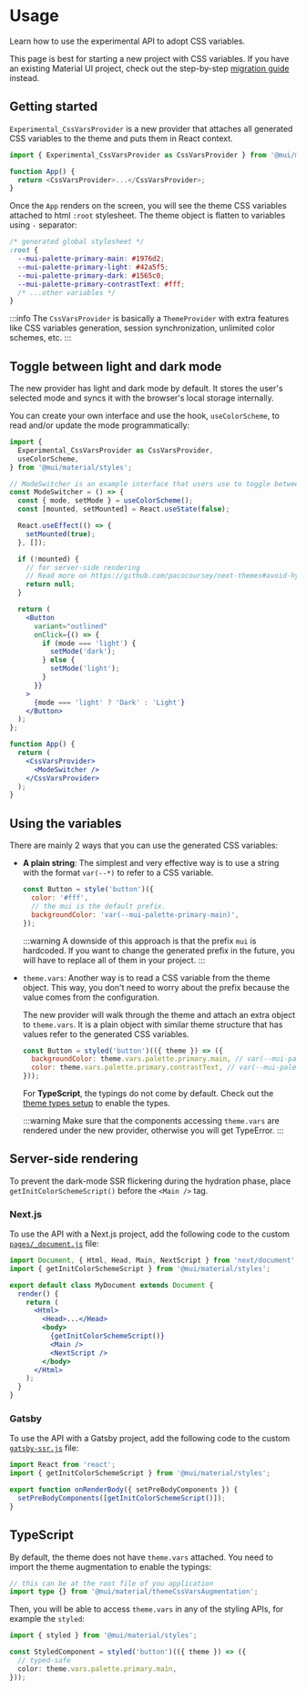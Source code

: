 # Usage

<p class="description">Learn how to use the experimental API to adopt CSS variables.</p>

<!-- TODO: add link to the migration page -->

This page is best for starting a new project with CSS variables. If you have an existing Material UI project, check out the step-by-step [migration guide](/material-ui/experimental-api/css-variables/migration/) instead.

## Getting started

`Experimental_CssVarsProvider` is a new provider that attaches all generated CSS variables to the theme and puts them in React context.

```js
import { Experimental_CssVarsProvider as CssVarsProvider } from '@mui/material/styles';

function App() {
  return <CssVarsProvider>...</CssVarsProvider>;
}
```

Once the `App` renders on the screen, you will see the theme CSS variables attached to html `:root` stylesheet. The theme object is flatten to variables using `-` separator:

```css
/* generated global stylesheet */
:root {
  --mui-palette-primary-main: #1976d2;
  --mui-palette-primary-light: #42a5f5;
  --mui-palette-primary-dark: #1565c0;
  --mui-palette-primary-contrastText: #fff;
  /* ...other variables */
}
```

:::info
The `CssVarsProvider` is basically a `ThemeProvider` with extra features like CSS variables generation, session synchronization, unlimited color schemes, etc.
:::

## Toggle between light and dark mode

The new provider has light and dark mode by default. It stores the user's selected mode and syncs it with the browser's local storage internally.

You can create your own interface and use the hook, `useColorScheme`, to read and/or update the mode programmatically:

```jsx
import {
  Experimental_CssVarsProvider as CssVarsProvider,
  useColorScheme,
} from '@mui/material/styles';

// ModeSwitcher is an example interface that users use to toggle between modes.
const ModeSwitcher = () => {
  const { mode, setMode } = useColorScheme();
  const [mounted, setMounted] = React.useState(false);

  React.useEffect(() => {
    setMounted(true);
  }, []);

  if (!mounted) {
    // for server-side rendering
    // Read more on https://github.com/pacocoursey/next-themes#avoid-hydration-mismatch
    return null;
  }

  return (
    <Button
      variant="outlined"
      onClick={() => {
        if (mode === 'light') {
          setMode('dark');
        } else {
          setMode('light');
        }
      }}
    >
      {mode === 'light' ? 'Dark' : 'Light'}
    </Button>
  );
};

function App() {
  return (
    <CssVarsProvider>
      <ModeSwitcher />
    </CssVarsProvider>
  );
}
```

<!-- If you want to customize `light` and `dark` palette, check out the [customization guide](/material-ui/experimental-api/css-variables/customization/#theming). -->

## Using the variables

There are mainly 2 ways that you can use the generated CSS variables:

- **A plain string**: The simplest and very effective way is to use a string with the format `var(--*)` to refer to a CSS variable.

  ```js
  const Button = style('button')({
    color: '#fff',
    // the mui is the default prefix.
    backgroundColor: 'var(--mui-palette-primary-main)',
  });
  ```

  :::warning
  A downside of this approach is that the prefix `mui` is hardcoded. If you want to change the generated prefix in the future, you will have to replace all of them in your project.
  :::

- `theme.vars`: Another way is to read a CSS variable from the theme object. This way, you don't need to worry about the prefix because the value comes from the configuration.

  The new provider will walk through the theme and attach an extra object to `theme.vars`. It is a plain object with similar theme structure that has values refer to the generated CSS variables.

  ```js
  const Button = styled('button')(({ theme }) => ({
    backgroundColor: theme.vars.palette.primary.main, // var(--mui-palette-primary-main)
    color: theme.vars.palette.primary.contrastText, // var(--mui-palette-primary-contrastText)
  }));
  ```

  For **TypeScript**, the typings do not come by default. Check out the [theme types setup](#typescript) to enable the types.

  :::warning
  Make sure that the components accessing `theme.vars` are rendered under the new provider, otherwise you will get TypeError.
  :::

## Server-side rendering

To prevent the dark-mode SSR flickering during the hydration phase, place `getInitColorSchemeScript()` before the `<Main />` tag.

### Next.js

To use the API with a Next.js project, add the following code to the custom [`pages/_document.js`](https://nextjs.org/docs/advanced-features/custom-document) file:

```jsx
import Document, { Html, Head, Main, NextScript } from 'next/document';
import { getInitColorSchemeScript } from '@mui/material/styles';

export default class MyDocument extends Document {
  render() {
    return (
      <Html>
        <Head>...</Head>
        <body>
          {getInitColorSchemeScript()}
          <Main />
          <NextScript />
        </body>
      </Html>
    );
  }
}
```

### Gatsby

To use the API with a Gatsby project, add the following code to the custom [`gatsby-ssr.js`](https://www.gatsbyjs.com/docs/reference/config-files/gatsby-ssr/) file:

```jsx
import React from 'react';
import { getInitColorSchemeScript } from '@mui/material/styles';

export function onRenderBody({ setPreBodyComponents }) {
  setPreBodyComponents([getInitColorSchemeScript()]);
}
```

## TypeScript

By default, the theme does not have `theme.vars` attached. You need to import the theme augmentation to enable the typings:

```ts
// this can be at the root file of you application
import type {} from '@mui/material/themeCssVarsAugmentation';
```

Then, you will be able to access `theme.vars` in any of the styling APIs, for example the `styled`:

```ts
import { styled } from '@mui/material/styles';

const StyledComponent = styled('button')(({ theme }) => ({
  // typed-safe
  color: theme.vars.palette.primary.main,
}));
```
